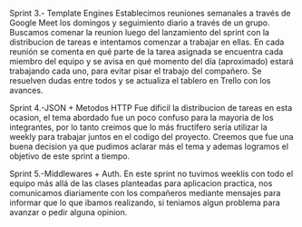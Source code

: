 Sprint 3.- Template Engines
Establecimos reuniones semanales a través de Google Meet los domingos y seguimiento diario a través de un grupo. 
Buscamos comenar la reunion luego del lanzamiento del sprint con la distribucion de tareas e intentamos comenzar a trabajar en ellas.
En cada reunión se comenta en qué parte de la tarea asignada se encuentra cada miembro del equipo y se avisa en qué momento del día (aproximado) estará trabajando cada uno, para evitar pisar el trabajo del compañero. 
Se resuelven dudas entre todos y se actualiza el tablero en Trello con los avances. 

Sprint 4.-JSON + Metodos HTTP
Fue dificil la distribucion de tareas en esta ocasion, el tema abordado fue un poco confuso para la mayoria de los integrantes, por lo tanto creimos que lo más fructifero sería utilizar la weekly para trabajar juntos en el codigo del proyecto. Creemos que fue una buena decision ya que pudimos aclarar más el tema y ademas logramos el objetivo de este sprint a tiempo.  

Sprint 5.-Middlewares + Auth.
En este sprint no tuvimos weeklis con todo el equipo más allá de las clases planteadas para aplicacion practica, nos comunicamos diariamente con los compañeros mediante mensajes para informar que lo que ibamos realizando, si teniamos algun problema para avanzar o pedir alguna opinion.
